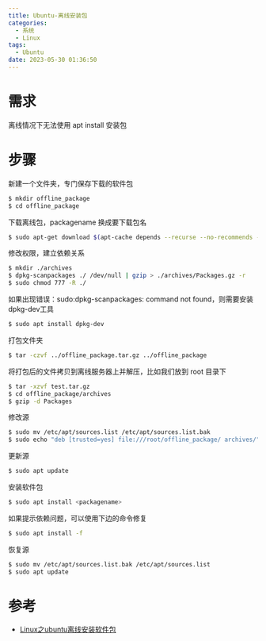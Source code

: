 ```yaml
---
title: Ubuntu-离线安装包
categories:
  - 系统
  - Linux
tags:
  - Ubuntu
date: 2023-05-30 01:36:50
---
```


# 需求

离线情况下无法使用 apt install 安装包

# 步骤

新建一个文件夹，专门保存下载的软件包

```bash
$ mkdir offline_package
$ cd offline_package
```

下载离线包，packagename 换成要下载包名

```bash
$ sudo apt-get download $(apt-cache depends --recurse --no-recommends --no-suggests --no-conflicts --no-breaks --no-replaces --no-enhances <packagename> | grep "^\w" | sort -u)
```

修改权限，建立依赖关系

```bash
$ mkdir ./archives
$ dpkg-scanpackages ./ /dev/null | gzip > ./archives/Packages.gz -r
$ sudo chmod 777 -R ./
```

如果出现错误：sudo:dpkg-scanpackages: command not found，则需要安装dpkg-dev工具

```bash
$ sudo apt install dpkg-dev
```

打包文件夹

```bash
$ tar -czvf ../offline_package.tar.gz ../offline_package
```

将打包后的文件拷贝到离线服务器上并解压，比如我们放到 root 目录下

```bash
$ tar -xzvf test.tar.gz
$ cd offline_package/archives
$ gzip -d Packages
```

修改源

```bash
$ sudo mv /etc/apt/sources.list /etc/apt/sources.list.bak
$ sudo echo "deb [trusted=yes] file:///root/offline_package/ archives/" > /etc/apt/sources.list
```

更新源

```bash
$ sudo apt update
```

安装软件包

```bash
$ sudo apt install <packagename>
```

如果提示依赖问题，可以使用下边的命令修复

```bash
$ sudo apt install -f
```

恢复源

```bash
$ sudo mv /etc/apt/sources.list.bak /etc/apt/sources.list
$ sudo apt update
```



# 参考

* [Linux之ubuntu离线安装软件包](https://blog.csdn.net/zong596568821xp/article/details/105994450)
